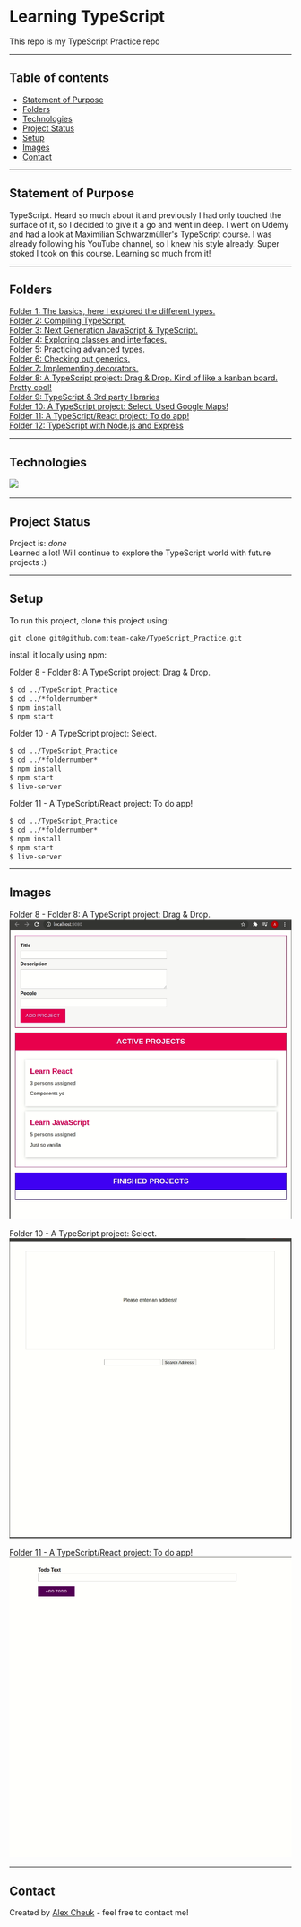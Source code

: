 # Learning TypeScript

This repo is my TypeScript Practice repo

---

## Table of contents

- [Statement of Purpose](#statement-of-purpose)
- [Folders](#folders)
- [Technologies](#technologies)
- [Project Status](#project-status)
- [Setup](#setup)
- [Images](#images)
- [Contact](#contact)

---

## Statement of Purpose

TypeScript. Heard so much about it and previously I had only touched the surface of it, so I decided to give it a go and went in deep. I went on Udemy and had a look at Maximilian Schwarzmüller's TypeScript course. I was already following his YouTube channel, so I knew his style already. Super stoked I took on this course. Learning so much from it!

---

## Folders

[Folder 1: The basics, here I explored the different types.](https://github.com/team-cake/TypeScript_Practice/tree/master/01)  
[Folder 2: Compiling TypeScript.](https://github.com/team-cake/TypeScript_Practice/tree/master/02)  
[Folder 3: Next Generation JavaScript & TypeScript.](https://github.com/team-cake/TypeScript_Practice/tree/master/03)  
[Folder 4: Exploring classes and interfaces.](https://github.com/team-cake/TypeScript_Practice/tree/master/04)  
[Folder 5: Practicing advanced types.](https://github.com/team-cake/TypeScript_Practice/tree/master/05)  
[Folder 6: Checking out generics.](https://github.com/team-cake/TypeScript_Practice/tree/master/06)  
[Folder 7: Implementing decorators.](https://github.com/team-cake/TypeScript_Practice/tree/master/07)  
[Folder 8: A TypeScript project: Drag & Drop. Kind of like a kanban board. Pretty cool!](https://github.com/team-cake/TypeScript_Practice/tree/master/08)  
[Folder 9: TypeScript & 3rd party libraries](https://github.com/team-cake/TypeScript_Practice/tree/master/09)  
[Folder 10: A TypeScript project: Select. Used Google Maps!](https://github.com/team-cake/TypeScript_Practice/tree/master/10)  
[Folder 11: A TypeScript/React project: To do app!](https://github.com/team-cake/TypeScript_Practice/tree/master/11)  
[Folder 12: TypeScript with Node.js and Express](https://github.com/team-cake/TypeScript_Practice/tree/master/12)

---

## Technologies

![](https://img.shields.io/badge/Code-TypeScript-informational?style=plastic&logo=typescript)

---

## Project Status

Project is: _done_  
Learned a lot! Will continue to explore the TypeScript world with future projects :)

---

## Setup

To run this project, clone this project using:

```
git clone git@github.com:team-cake/TypeScript_Practice.git
```

install it locally using npm:

Folder 8 - Folder 8: A TypeScript project: Drag & Drop.

```
$ cd ../TypeScript_Practice
$ cd ../*foldernumber*
$ npm install
$ npm start
```

Folder 10 - A TypeScript project: Select.

```
$ cd ../TypeScript_Practice
$ cd ../*foldernumber*
$ npm install
$ npm start
$ live-server
```

Folder 11 - A TypeScript/React project: To do app!

```
$ cd ../TypeScript_Practice
$ cd ../*foldernumber*
$ npm install
$ npm start
$ live-server
```

---

## Images

Folder 8 - Folder 8: A TypeScript project: Drag & Drop.  
![Kanban](https://github.com/team-cake/TypeScript_Practice/blob/master/gif/kanbanstyle.gif)

Folder 10 - A TypeScript project: Select.  
![Select](https://github.com/team-cake/TypeScript_Practice/blob/master/gif/maps.gif)

Folder 11 - A TypeScript/React project: To do app!  
![Todo](https://github.com/team-cake/TypeScript_Practice/blob/master/gif/todo.gif)

---

## Contact

Created by [Alex Cheuk](https://www.linkedin.com/in/alex-cheuk/) - feel free to contact me!
